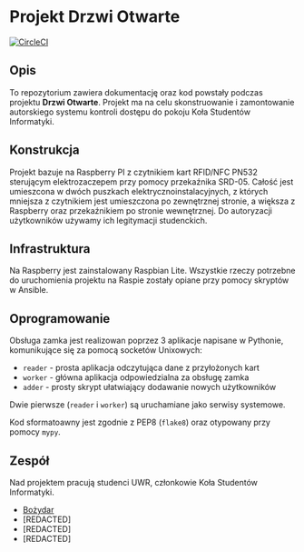 # Projekt Drzwi Otwarte

[![CircleCI](https://circleci.com/gh/ksiuwr/projekt_drzwi_otwarte.svg?style=shield)](https://circleci.com/gh/ksiuwr/projekt_drzwi_otwarte)

## Opis

To repozytorium zawiera dokumentację oraz kod powstały podczas projektu **Drzwi Otwarte**. Projekt ma na celu skonstruowanie i zamontowanie autorskiego systemu kontroli dostępu do pokoju Koła Studentów Informatyki. 

## Konstrukcja

Projekt bazuje na Raspberry PI z czytnikiem kart RFID/NFC PN532 sterującym elektrozaczepem przy pomocy przekaźnika SRD-05. Całość jest umieszcona w dwóch puszkach elektrycznoinstalacyjnych, z których mniejsza z czytnikiem jest umieszczona po zewnętrznej stronie, a większa z Raspberry oraz przekaźnikiem po stronie wewnętrznej. Do autoryzacji użytkowników używamy ich legitymacji studenckich. 

## Infrastruktura 

Na Raspberry jest zainstalowany Raspbian Lite. Wszystkie rzeczy potrzebne do uruchomienia projektu na Raspie zostały opiane przy pomocy skryptów w Ansible. 

## Oprogramowanie

Obsługa zamka jest realizowan poprzez 3 aplikacje napisane w Pythonie, komunikujące się za pomocą socketów Unixowych:
* `reader` - prosta aplikacja odczytująca dane z przyłożonych kart 
* `worker` - główna aplikacja odpowiedzialna za obsługę zamka
* `adder` - prosty skrypt ułatwiający dodawanie nowych użytkowników

Dwie pierwsze (`reader` i `worker`) są uruchamiane jako serwisy systemowe.

Kod sformatoawny jest zgodnie z PEP8 (`flake8`) oraz otypowany przy pomocy `mypy`.

## Zespół

Nad projektem pracują studenci UWR, członkowie Koła Studentów Informatyki.

* [Bożydar](https://github.com/Bozydarek/)
* [REDACTED]
* [REDACTED]
* [REDACTED]
